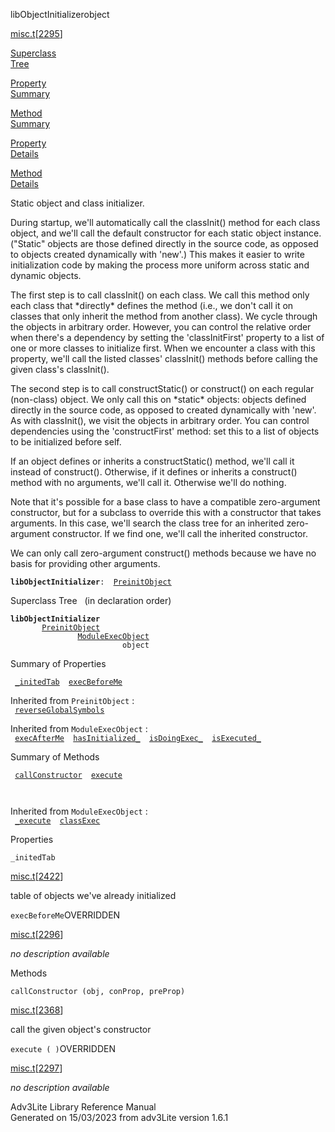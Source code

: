 ---
---
<span class="title">libObjectInitializer</span><span class="type">object</span>

[misc.t](../file/misc.t.html)\[[2295](../source/misc.t.html#2295)\]

[Superclass  
Tree](#_SuperClassTree_)

[Property  
Summary](#_PropSummary_)

[Method  
Summary](#_MethodSummary_)

[Property  
Details](#_Properties_)

[Method  
Details](#_Methods_)

<div class="fdesc">

Static object and class initializer.

During startup, we'll automatically call the classInit() method for each
class object, and we'll call the default constructor for each static
object instance. ("Static" objects are those defined directly in the
source code, as opposed to objects created dynamically with 'new'.) This
makes it easier to write initialization code by making the process more
uniform across static and dynamic objects.

The first step is to call classInit() on each class. We call this method
only each class that \*directly\* defines the method (i.e., we don't
call it on classes that only inherit the method from another class). We
cycle through the objects in arbitrary order. However, you can control
the relative order when there's a dependency by setting the
'classInitFirst' property to a list of one or more classes to initialize
first. When we encounter a class with this property, we'll call the
listed classes' classInit() methods before calling the given class's
classInit().

The second step is to call constructStatic() or construct() on each
regular (non-class) object. We only call this on \*static\* objects:
objects defined directly in the source code, as opposed to created
dynamically with 'new'. As with classInit(), we visit the objects in
arbitrary order. You can control dependencies using the 'constructFirst'
method: set this to a list of objects to be initialized before self.

If an object defines or inherits a constructStatic() method, we'll call
it instead of construct(). Otherwise, if it defines or inherits a
construct() method with no arguments, we'll call it. Otherwise we'll do
nothing.

Note that it's possible for a base class to have a compatible
zero-argument constructor, but for a subclass to override this with a
constructor that takes arguments. In this case, we'll search the class
tree for an inherited zero-argument constructor. If we find one, we'll
call the inherited constructor.

We can only call zero-argument construct() methods because we have no
basis for providing other arguments.

**`libObjectInitializer`**` :   `[`PreinitObject`](../object/PreinitObject.html)

</div>

<span id="_SuperClassTree_"></span>

<div class="mjhd">

<span class="hdln">Superclass Tree</span>   (in declaration order)

</div>

**`libObjectInitializer`**  
`         `[`PreinitObject`](../object/PreinitObject.html)  
`                 `[`ModuleExecObject`](../object/ModuleExecObject.html)  
`                         object`  
<span id="_PropSummary_"></span>

<div class="mjhd">

<span class="hdln">Summary of Properties</span>  

</div>

` `[`_initedTab`](#_initedTab)`  `[`execBeforeMe`](#execBeforeMe)`  `

Inherited from `PreinitObject` :  
` `[`reverseGlobalSymbols`](../object/PreinitObject.html#reverseGlobalSymbols)`  `

Inherited from `ModuleExecObject` :  
` `[`execAfterMe`](../object/ModuleExecObject.html#execAfterMe)`  `[`hasInitialized_`](../object/ModuleExecObject.html#hasInitialized_)`  `[`isDoingExec_`](../object/ModuleExecObject.html#isDoingExec_)`  `[`isExecuted_`](../object/ModuleExecObject.html#isExecuted_)`  `

<span id="_MethodSummary_"></span>

<div class="mjhd">

<span class="hdln">Summary of Methods</span>  

</div>

` `[`callConstructor`](#callConstructor)`  `[`execute`](#execute)`  `

` `

Inherited from `ModuleExecObject` :  
` `[`_execute`](../object/ModuleExecObject.html#_execute)`  `[`classExec`](../object/ModuleExecObject.html#classExec)`  `

<span id="_Properties_"></span>

<div class="mjhd">

<span class="hdln">Properties</span>  

</div>

<span id="_initedTab"></span>

`_initedTab`

[misc.t](../file/misc.t.html)\[[2422](../source/misc.t.html#2422)\]

<div class="desc">

table of objects we've already initialized

</div>

<span id="execBeforeMe"></span>

`execBeforeMe`<span class="rem">OVERRIDDEN</span>

[misc.t](../file/misc.t.html)\[[2296](../source/misc.t.html#2296)\]

<div class="desc">

*no description available*

</div>

<span id="_Methods_"></span>

<div class="mjhd">

<span class="hdln">Methods</span>  

</div>

<span id="callConstructor"></span>

`callConstructor (obj, conProp, preProp)`

[misc.t](../file/misc.t.html)\[[2368](../source/misc.t.html#2368)\]

<div class="desc">

call the given object's constructor

</div>

<span id="execute"></span>

`execute ( )`<span class="rem">OVERRIDDEN</span>

[misc.t](../file/misc.t.html)\[[2297](../source/misc.t.html#2297)\]

<div class="desc">

*no description available*

</div>

<div class="ftr">

Adv3Lite Library Reference Manual  
Generated on 15/03/2023 from adv3Lite version 1.6.1

</div>
